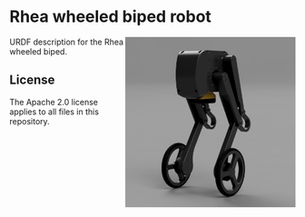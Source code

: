 # Rhea wheeled biped robot

<img src="images/rhea_render.jpg" align="right" width="300">

URDF description for the Rhea wheeled biped.

## License

The Apache 2.0 license applies to all files in this repository.
